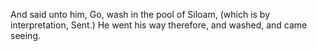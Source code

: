 And said unto him, Go, wash in the pool of Siloam, (which is by interpretation, Sent.) He went his way therefore, and washed, and came seeing.
